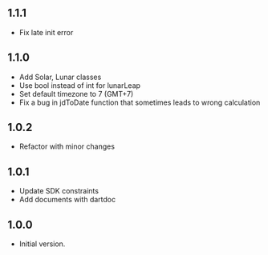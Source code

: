 ## 1.1.1
- Fix late init error

## 1.1.0
- Add Solar, Lunar classes
- Use bool instead of int for lunarLeap
- Set default timezone to 7 (GMT+7)
- Fix a bug in jdToDate function that sometimes leads to wrong calculation

## 1.0.2
- Refactor with minor changes

## 1.0.1
- Update SDK constraints
- Add documents with dartdoc

## 1.0.0
- Initial version.